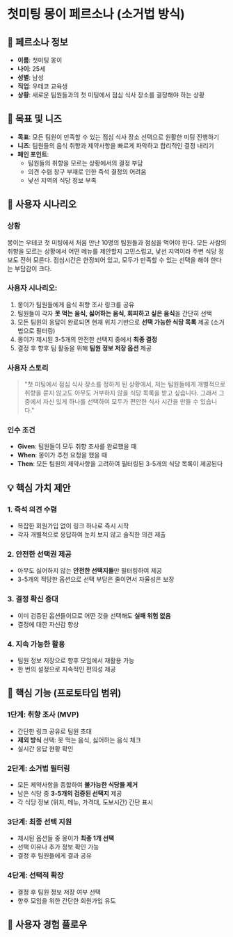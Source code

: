 # 첫미팅 몽이 페르소나 (소거법 방식)

## 👤 페르소나 정보

- **이름**: 첫미팅 몽이
- **나이**: 25세
- **성별**: 남성
- **직업**: 우테코 교육생
- **상황**: 새로운 팀원들과의 첫 미팅에서 점심 식사 장소를 결정해야 하는 상황

## 🎯 목표 및 니즈

- **목표**: 모든 팀원이 만족할 수 있는 점심 식사 장소 선택으로 원활한 미팅 진행하기
- **니즈**: 팀원들의 음식 취향과 제약사항을 빠르게 파악하고 합리적인 결정 내리기
- **페인 포인트**:
    - 팀원들의 취향을 모르는 상황에서의 결정 부담
    - 의견 수렴 창구 부재로 인한 즉석 결정의 어려움
    - 낯선 지역의 식당 정보 부족

## 📖 사용자 시나리오

### **상황**

몽이는 우테코 첫 미팅에서 처음 만난 10명의 팀원들과 점심을 먹어야 한다. 모든 사람의 취향을 모르는 상황에서 어떤 메뉴를 제안할지 고민스럽고, 낯선 지역이라 주변 식당 정보도 전혀 모른다. 점심시간은 한정되어 있고, 모두가 만족할 수 있는 선택을 해야 한다는 부담감이 크다.

### **사용자 시나리오**:

1. 몽이가 팀원들에게 음식 취향 조사 링크를 공유
2. 팀원들이 각자 **못 먹는 음식, 싫어하는 음식, 회피하고 싶은 음식**을 간단히 선택
3. 모든 팀원의 응답이 완료되면 현재 위치 기반으로 **선택 가능한 식당 목록** 제공 (소거법으로 필터링)
4. 몽이가 제시된 3-5개의 안전한 선택지 중에서 **최종 결정**
5. 결정 후 향후 팀 활동을 위해 **팀원 정보 저장 옵션** 제공

### **사용자 스토리**

> "첫 미팅에서 점심 식사 장소를 정하게 된 상황에서, 저는 팀원들에게 개별적으로 취향을 묻지 않고도 아무도 거부하지 않을 식당 목록을 받고 싶습니다. 그래서 그 중에서 자신 있게 하나를 선택하여 모두가 편안한 식사 시간을 만들 수 있습니다."
> 

### **인수 조건**

- **Given**: 팀원들이 모두 취향 조사를 완료했을 때
- **When**: 몽이가 추천 요청을 했을 때
- **Then**: 모든 팀원의 제약사항을 고려하여 필터링된 3-5개의 식당 목록이 제공된다

## 💡 핵심 가치 제안

### 1. **즉석 의견 수렴**

- 복잡한 회원가입 없이 링크 하나로 즉시 시작
- 각자 개별적으로 응답하여 눈치 보지 않고 솔직한 의견 제출

### 2. **안전한 선택권 제공**

- 아무도 싫어하지 않는 **안전한 선택지들**만 필터링하여 제공
- 3-5개의 적당한 옵션으로 선택 부담은 줄이면서 자율성은 보장

### 3. **결정 확신 증대**

- 이미 검증된 옵션들이므로 어떤 것을 선택해도 **실패 위험 없음**
- 결정에 대한 자신감 향상

### 4. **지속 가능한 활용**

- 팀원 정보 저장으로 향후 모임에서 재활용 가능
- 한 번의 설정으로 지속적인 편의성 제공

## 🔧 핵심 기능 (프로토타입 범위)

### **1단계: 취향 조사 (MVP)**

- 간단한 링크 공유로 팀원 초대
- **제외 방식** 선택: 못 먹는 음식, 싫어하는 음식 체크
- 실시간 응답 현황 확인

### **2단계: 소거법 필터링**

- 모든 제약사항을 종합하여 **불가능한 식당들 제거**
- 남은 식당 중 **3-5개의 검증된 선택지** 제공
- 각 식당 정보 (위치, 메뉴, 가격대, 도보시간) 간단 표시

### **3단계: 최종 선택 지원**

- 제시된 옵션들 중 몽이가 **최종 1개 선택**
- 선택 이유나 추가 정보 확인 가능
- 결정 후 팀원들에게 결과 공유

### **4단계: 선택적 확장**

- 결정 후 팀원 정보 저장 여부 선택
- 향후 모임을 위한 간단한 회원가입 유도

## 🎨 사용자 경험 플로우
